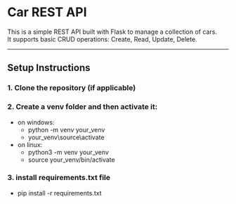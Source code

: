 # Car REST API

This is a simple REST API built with Flask to manage a collection of cars.  
It supports basic CRUD operations: Create, Read, Update, Delete.

---

## Setup Instructions

### 1. Clone the repository (if applicable)

### 2. Create a venv folder and then activate it:
- on windows:
  * python -m venv your_venv
  * your_venv\source\activate
- on linux:
  * python3 -m venv your_venv
  * source your_venv/bin/activate

### 3. install requirements.txt file
- pip install -r requirements.txt
